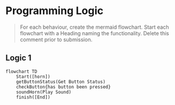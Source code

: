 # Programming Logic

> For each behaviour, create the mermaid flowchart. Start each flowchart with a Heading naming the functionality. Delete this comment prior to submission.

## Logic 1

```mermaid
flowchart TD
    Start([horn])
    getButtonStatus(Get Button Status)
    checkButton{has button been pressed}
    soundHorn(Play Sound)
    finish([End])

```